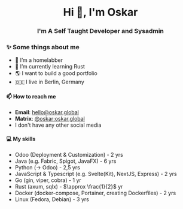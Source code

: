 <h1 align="center">Hi 👋, I'm Oskar</h1>
<h3 align="center">I'm A Self Taught Developer and Sysadmin</h3>

###  ✨ Some things about me

- 🔭 I’m a homelabber
- 🌱 I’m currently learning Rust
- 🌎 I want to build a good portfolio
- 🇩🇪 I live in Berlin, Germany

#### 📫 How to reach me

- **Email**: [hello@oskar.global](mailto:hello@oskar.global)
- **Matrix**: [@oskar:oskar.global](https://matrix.to/#/@oskar:oskar.global)
- I don't have any other social media

#### 💻 My skills

- Odoo (Deployment & Customization) - 2 yrs
- Java (e.g. Fabric, Spigot, JavaFX) - 6 yrs
- Python (-> Odoo) - 2,5 yrs
- JavaScript & Typescript (e.g. Svelte(Kit), NextJS, Express) - 2 yrs
- Go (gin, viper, cobra) - 1 yr
- Rust (axum, sqlx) - $\approx \frac{1}{2}$ yr
- Docker (docker-compose, Portainer, creating Dockerfiles) - 2 yrs
- Linux (Fedora, Debian) - 3 yrs
